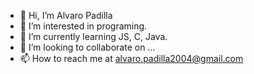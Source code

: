- 👋 Hi, I’m Alvaro Padilla
- 👀 I’m interested in programing.
- 🌱 I’m currently learning JS, C, Java.
- 💞️ I’m looking to collaborate on ...
- 📫 How to reach me at alvaro.padilla2004@gmail.com

<!---
Alvaroist/Alvaroist is a ✨ special ✨ repository because its `README.md` (this file) appears on your GitHub profile.
You can click the Preview link to take a look at your changes.
--->
